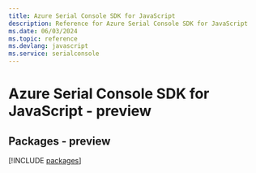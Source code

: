 ```yaml
---
title: Azure Serial Console SDK for JavaScript
description: Reference for Azure Serial Console SDK for JavaScript
ms.date: 06/03/2024
ms.topic: reference
ms.devlang: javascript
ms.service: serialconsole
---
```

# Azure Serial Console SDK for JavaScript - preview
## Packages - preview
[!INCLUDE [packages](serial-console-index.md)]
